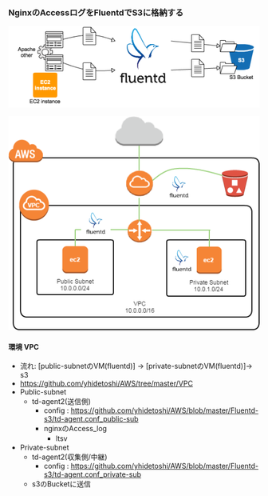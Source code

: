 ### NginxのAccessログをFluentdでS3に格納する

![Alt Text](https://github.com/yhidetoshi/Pictures/raw/master/aws/fluentd2-s3.png)

![Alt Text](https://github.com/yhidetoshi/Pictures/raw/master/aws/s3-fluentd-pic2.png)

#### 環境 VPC
- 流れ: [public-subnetのVM(fluentd)] -> [private-subnetのVM(fluentd)]-> s3
- https://github.com/yhidetoshi/AWS/tree/master/VPC
- Public-subnet
  - td-agent2(送信側)
    - config : https://github.com/yhidetoshi/AWS/blob/master/Fluentd-s3/td-agent.conf_public-sub 
    - nginxのAccess_log 
      - ltsv　 
- Private-subnet
  - td-agent2(収集側/中継)
    - config : https://github.com/yhidetoshi/AWS/blob/master/Fluentd-s3/td-agent.conf_private-sub
  - s3のBucketに送信
